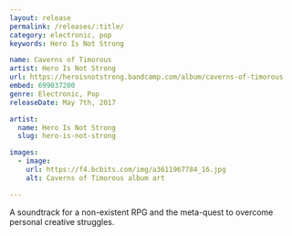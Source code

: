 ```yaml
---
layout: release
permalink: /releases/:title/
category: electronic, pop
keywords: Hero Is Not Strong

name: Caverns of Timorous
artist: Hero Is Not Strong
url: https://heroisnotstrong.bandcamp.com/album/caverns-of-timorous
embed: 699037200
genre: Electronic, Pop
releaseDate: May 7th, 2017

artist:
  name: Hero Is Not Strong
  slug: hero-is-not-strong

images:
  - image:
    url: https://f4.bcbits.com/img/a3611967784_16.jpg
    alt: Caverns of Timorous album art

---
```

<p>A soundtrack for a non-existent RPG and the meta-quest to overcome personal creative struggles.</p>
